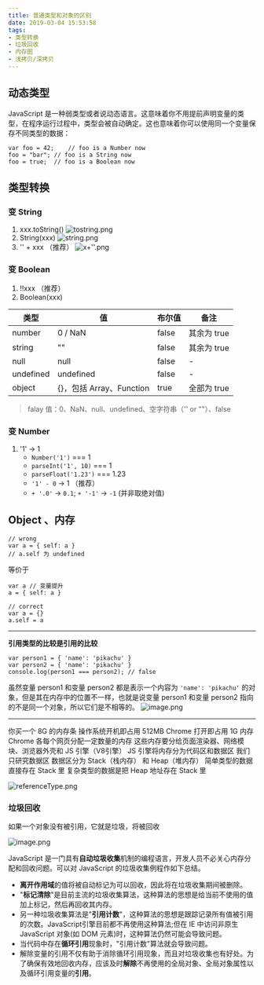 ```yaml
---
title: 普通类型和对象的区别
date: 2019-03-04 15:53:58
tags: 
- 类型转换
- 垃圾回收
- 内存图
- 浅拷贝/深拷贝
---
```


## 动态类型
JavaScript 是一种弱类型或者说动态语言。这意味着你不用提前声明变量的类型，在程序运行过程中，类型会被自动确定。这也意味着你可以使用同一个变量保存不同类型的数据：
```
var foo = 42;    // foo is a Number now
foo = "bar"; // foo is a String now
foo = true;  // foo is a Boolean now
```
<!-- more -->

## 类型转换

### 变 String

1. xxx.toString()
  ![tostring.png](http://pntmc1hcw.bkt.clouddn.com/tostring.png)
2. String(xxx)
  ![string.png](http://pntmc1hcw.bkt.clouddn.com/string.png)
3. '' + xxx （推荐）
  ![x+''.png](http://pntmc1hcw.bkt.clouddn.com/x+''.png)

### 变 Boolean

1. !!xxx （推荐）
2. Boolean(xxx)

| 类型 | 值 | 布尔值 | 备注 |
|------|----|--------|------|
| number | 0 / NaN | false | 其余为 true |
| string | "" | false | 其余为 true |
| null | null | false | - |
| undefined | undefined | false | - |
| object | {}，包括 Array、Function | true | 全部为 true |

> falay 值：0、NaN、null、undefined、空字符串（'' or ""）、false

### 变 Number

1. '1' -> 1
   - `Number('1')` === 1
   - `parseInt('1', 10)` === 1
   - `parseFloat('1.23')` === 1.23
   - `'1' - 0` -> 1 （推荐）
   - `+ '.0'` -> `0.1`; `+ '-1'` -> `-1` (并非取绝对值)

## Object 、内存

```
// wrong
var a = { self: a }
// a.self 为 undefined
```

等价于

```
var a // 变量提升
a = { self: a }
```

```
// correct
var a = {}
a.self = a
```

---

**引用类型的比较是引用的比较**
```
var person1 = { 'name': 'pikachu' }
var person2 = { 'name': 'pikachu' }
console.log(person1 === person2); // false
```
虽然变量 person1 和变量 person2 都是表示一个内容为 `'name': 'pikachu'` 的对象，但是其在内存中的位置不一样，也就是说变量 person1 和变量 person2 指向的不是同一个对象，所以它们是不相等的。
![image.png](http://pntmc1hcw.bkt.clouddn.com/compare.jpg)

---

你买一个 8G 的内存条
操作系统开机即占用 512MB
Chrome 打开即占用 1G 内存
Chrome 各每个网页分配一定数量的内存
这些内存要分给页面渲染器、网络模块、浏览器外壳和 JS 引擎（V8引擎）
JS 引擎将内存分为代码区和数据区
我们只研究数据区
数据区分为 Stack（栈内存） 和 Heap（堆内存）
简单类型的数据直接存在 Stack 里
复杂类型的数据是把 Heap 地址存在 Stack 里

![referenceType.png](http://pntmc1hcw.bkt.clouddn.com/referenceType.png)

### 垃圾回收

如果一个对象没有被引用，它就是垃圾，将被回收

![image.png](http://pntmc1hcw.bkt.clouddn.com/garbage.png)

JavaScript 是一门具有**自动垃圾收集**机制的编程语言，开发人员不必关心内存分配和回收问题。可以对 JavaScript 的垃圾收集例程作如下总结。
- **离开作用域**的值将被自动标记为可以回收，因此将在垃圾收集期间被删除。
- "**标记清除**"是目前主流的垃圾收集算法，这种算法的思想是给当前不使用的值加上标记，然后再回收其内存。
- 另一种垃圾收集算法是"**引用计数**"，这种算法的思想是跟踪记录所有值被引用的次数。JavaScript引擎目前都不再使用这种算法;但在 IE 中访问非原生 JavaScript 对象(如 DOM 元素)时，这种算法仍然可能会导致问题。
- 当代码中存在**循环引用**现象时，"引用计数"算法就会导致问题。
- 解除变量的引用不仅有助于消除循环引用现象，而且对垃圾收集也有好处。为了确保有效地回收内存，应该及时**解除**不再使用的全局对象、全局对象属性以及循环引用变量的**引用**。

<!-- ## 浅拷贝 VS 深拷贝

```
var a = 1
var b = a 
```
b 变不影响 a -> 深拷贝

基本类型（赋值）都是深拷贝

一般针对 Object 讨论 -->